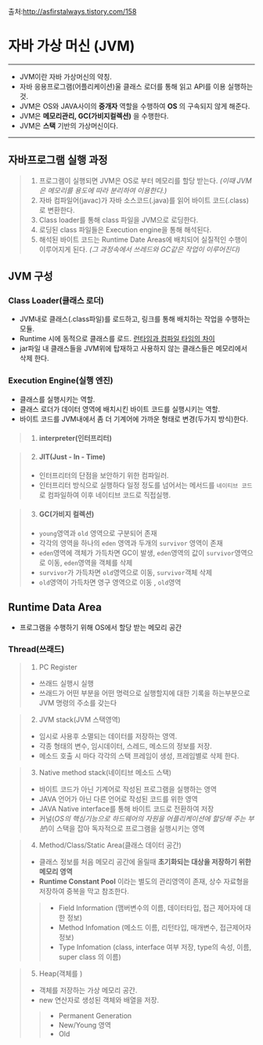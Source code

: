 출처:http://asfirstalways.tistory.com/158

# 자바 가상 머신 (JVM)

---
* JVM이란 자바 가상머신의 약칭.
* 자바 응용프로그램(어플리케이션)울 클래스 로더를 통해 읽고 API를 이용 실행하는것.
* JVM은 OS와 JAVA사이의 __중개자__ 역할을 수행하여 __OS__ 의 구속되지 않게 해준다.
* JVM은 __메모리관리, GC(가비지컬렉션)__ 을 수행한다.
* JVM은 __스택__ 기반의 가상머신이다.

---
## 자바프로그램 실행 과정
>1. 프로그램이 실행되면 JVM은 OS로 부터 메모리를 할당 받는다. _(이때 JVM은 메모리를 용도에 따라 분리하여 이용한다.)_
>2. 자바 컴파일어(javac)가 자바 소스코드(.java)를 읽어 바이트 코드(.class)로 변환한다.
>3. Class loader를 통해 class 파일을 JVM으로 로딩한다.
>4. 로딩된 class 파일들은 Execution engine을 통해 해석된다.
>5. 해석된 바이트 코드는 Runtime Date Areas에 배치되어 실질적인 수행이 이루어지게 된다. _(그 과정속에서 쓰레드와 GC같은 작업이 이루어진다)_

## JVM 구성

### Class Loader(클래스 로더)
* JVM내로 클래스(.class파일)를 로드하고, 링크를 통해 배치하는 작업을 수행하는 모듈.
* Runtime 시에 동적으로 클래스를 로드. [런타임과 컴파일 타임의 차이]()
* jar파일 내 클래스들을 JVM위에 탑재하고 사용하지 않는 클래스들은 메모리에서 삭제 한다.

### Execution Engine(실행 엔진)
* 클래스를 실행시키는 역할.
* 클래스 로더가 데이터 영역에 배치시킨 바이트 코드를 실행시키는 역할.
* 바이트 코드를 JVM내에서 좀 더 기계어에 가까운 형태로 변경(두가지 방식)한다.

> 1. #### interpreter(인터프리터)

> 2. #### JIT(Just - In - Time)
> * 인터프리터의 단점을 보안하기 위한 컴파일러.
> * 인터프리터 방식으로 실행하다 일정 정도를 넘어서는 메서드를 `네이티브 코드`로 컴파일하여 이후 네이티브 코드로 직접실행.

> 3. #### GC(가비지 컬렉션)
> * `young`영역과 `old` 영역으로 구분되어 존재
> * 각각의 영역을 하나의 `eden` 영역과 두개의 `survivor` 영역이 존재
> * `eden`영역에 객체가 가득차면 GC이 발생, `eden`영역의 값이 `survivor`영역으로 이동, `eden`영역을 객체를 삭제
> * `survivor`가 가득차면 `old`영역으로 이동, `survivor`객체 삭제
> * `old`영역이 가득차면 영구 영역으로 이동 , `old`영역 

## Runtime Data Area
* 프로그램을 수행하기 위해 OS에서 할당 받는 메모리 공간

### Thread(쓰래드)
> 1. PC Register
>   * 쓰래드 실행시 실행
>   * 쓰래드가 어떤 부분을 어떤 명력으로 실행할지에 대한 기록을 하는부분으로 JVM 명령의 주소를 갖는다

> 2. JVM stack(JVM 스택영역)
>   * 임시로 사용후 소멸되는 데이터를 저장하는 영역.
>   * 각종 형태의 변수, 임시데이터, 스레드, 메소드의 정보를 저장.
>   * 메소드 호출 시 마다 각각의 스택 프레임이 생성, 프레임별로 삭제 한다.

> 3. Native method stack(네이티브 메소드 스택)
>   * 바이트 코드가 아닌 기계어로 작성된 프로그램을 실행하는 영역
>   * JAVA 언어가 아닌 다른 언어로 작성된 코드를 위한 영역
>   * JAVA Native interface를 통해 바이트 코드로 전환하여 저장
>   * 커널(_OS의 핵심기능으로 하드웨어의 자원을 어플리케이션에 할당해 주는 부분_)이 스택을 잡아 독자적으로 프로그램을 실행시키는 영역

> 4. Method/Class/Static Area(클래스 데이터 공간)
>   * 클래스 정보를 처음 메모리 공간에 올릴때 __초기화되는 대상을 저장하기 위한 메모리 영역__
>   * __Runtime Constant Pool__ 이라는 별도의 관리영역이 존재, 상수 자료형을 저장하여 중복을 막고 참조한다.
>>   * Field Information (맴버변수의 이름, 데이터타입, 접근 제어자에 대한 정보)
>>   * Method Infomation (메소드 이름, 리턴타입, 매개변수, 접근제어자 정보)
>>   * Type Infomation (class, interface 여부 저장, type의 속성, 이름, super class 의 이름)

> 5. Heap(객체를 )
>   * 객체를 저장하는 가상 메모리 공간. 
>   * new 연산자로 생성된 객체와 배열을 저장.
>>   * Permanent Generation 
>>   * New/Young 영역
>>   * Old 
